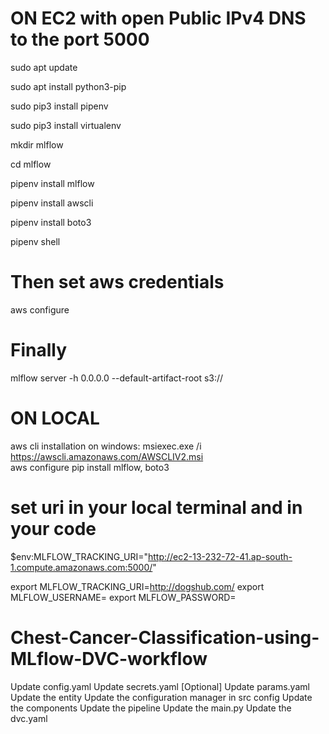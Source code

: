# ON EC2 with open Public IPv4 DNS to the port 5000
sudo apt update

sudo apt install python3-pip

sudo pip3 install pipenv

sudo pip3 install virtualenv

mkdir mlflow

cd mlflow

pipenv install mlflow

pipenv install awscli

pipenv install boto3

pipenv shell

# Then set aws credentials
aws configure

# Finally
mlflow server -h 0.0.0.0 --default-artifact-root s3://<s3-bucket-name>


# ON LOCAL
aws cli installation on windows: msiexec.exe /i https://awscli.amazonaws.com/AWSCLIV2.msi   
aws configure
pip install mlflow, boto3

# set uri in your local terminal and in your code
$env:MLFLOW_TRACKING_URI="http://ec2-13-232-72-41.ap-south-1.compute.amazonaws.com:5000/" 

export MLFLOW_TRACKING_URI=http://dogshub.com/
export MLFLOW_USERNAME=
export MLFLOW_PASSWORD=



# Chest-Cancer-Classification-using-MLflow-DVC-workflow
Update config.yaml
Update secrets.yaml [Optional]
Update params.yaml
Update the entity
Update the configuration manager in src config
Update the components
Update the pipeline
Update the main.py
Update the dvc.yaml


